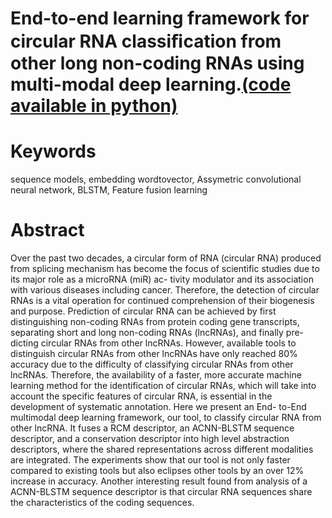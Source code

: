 # End-to-end learning framework for circular RNA classiﬁcation from other long non-coding RNAs using multi-modal deep learning.[(code available in python)](https://github.com/UofLBioinformatics/circDeep)


# Keywords
sequence models, embedding wordtovector, Assymetric convolutional neural network, BLSTM, Feature fusion learning
# Abstract
Over the past two decades, a circular form of RNA (circular RNA) produced from splicing
mechanism has become the focus of scientific studies due to its major role as a microRNA (miR) ac-
tivity modulator and its association with various diseases including cancer. Therefore, the detection
of circular RNAs is a vital operation for continued comprehension of their biogenesis and purpose.
Prediction of circular RNA can be achieved by first distinguishing non-coding RNAs from protein
coding gene transcripts, separating short and long non-coding RNAs (lncRNAs), and finally pre-
dicting circular RNAs from other lncRNAs. However, available tools to distinguish circular RNAs
from other lncRNAs have only reached 80% accuracy due to the difficulty of classifying circular
RNAs from other lncRNAs. Therefore, the availability of a faster, more accurate machine learning
method for the identification of circular RNAs, which will take into account the specific features of
circular RNA, is essential in the development of systematic annotation. Here we present an End-
to-End multimodal deep learning framework, our tool, to classify circular RNA from other lncRNA.
It fuses a RCM descriptor, an ACNN-BLSTM sequence descriptor, and a conservation descriptor
into high level abstraction descriptors, where the shared representations across different modalities
are integrated. The experiments show that our tool is not only faster compared to existing tools
but also eclipses other tools by an over 12% increase in accuracy. Another interesting result found
from analysis of a ACNN-BLSTM sequence descriptor is that circular RNA sequences share the
characteristics of the coding sequences.
